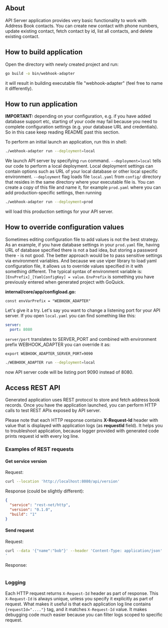 ## About

API Server application provides very basic functionality to work with Address Book contacts.
You can create new contact with phone numbers, update existing contact, fetch contact by id,
list all contacts, and delete existing contact.


## How to build application

Open the directory with newly created project and run:

```sh
go build -o bin/webhook-adapter
```
it will result in building executable file "webhook-adapter" (feel free to name it differently).


## How to run application

**IMPORTANT:** depending on your configuration, e.g. if you have added database support
etc, starting of your code may fail because you need to complete configuration settings (e.g.
your database URL and credentials). So in this case keep reading README past this section.

To perform an initial launch an application, run this in shell:

```sh
./webhook-adapter run --deployment=local
```

We launch API server by specifying `run` command. `--deployment=local` tells our code to
perform a local deployment. Local deployment settings can contain options such as URL of
your local database or other local specific environment. `--deployment` flag loads
file `local.yaml` from `config/` directory that resides in the same directory where
your executable file is. You can create a copy of this file and name it,
for example `prod.yaml` where you can add production-specific settings, then running

```sh
./webhook-adapter run --deployment=prod
```

will load this production settings for your API server.


## How to override configuration values

Sometimes editing configuration file to add values is not the best strategy. As an example,
if you have database settings in your `prod.yaml` file, having URL of database specified
there is not a bad idea, but storing a password there - is not good. The better approach
would be to pass sensitive settings via environment variables. And because we use
viper library to load yaml configuration file, it allows us to override values specified
in it with something different. The typical syntax of environment variable is:
`[EnvPrefix]_[YamlConfigKey] = value`. `EnvPrefix` is something you have previously entered when
generated project with GoQuick.

**internal/core/app/configload.go:**
```
const envVarPrefix = "WEBHOOK_ADAPTER"
```

Let's give it a try. Let's say you want to change a listening port for your API server.
If you open `local.yaml` you can find something like this:

```yaml
server:
  port: 8080
```

`server/port` translates to SERVER_PORT and combined with environment prefix WEBHOOK_ADAPTER
you can override it as:

```shell
export WEBHOOK_ADAPTER_SERVER_PORT=9090
```
```sh
./WEBHOOK_ADAPTER run --deployment=local
```

now API server code will be listing port 9090 instead of 8080.

## Access REST API

Generated application uses REST protocol to store and fetch address book records.
Once you have the application launched, you can perform HTTP calls to test REST APIs
exposed by API server.

Please note that each HTTP response contains **X-Request-Id** header with value that
is displayed with application logs (as **requestId** field). It helps you to troubleshoot
application, because logger provided with generated code prints request id with
every log line.

### Examples of REST requests

#### Get service version 

Request:

```sh
curl --location 'http://localhost:8080/api/version'
```
Response (could be slightly different):

```json
{
  "service": "rest-net/http",
  "version": "0.1.0",
  "build": "1"
}
```

#### Send request

Request:

```sh
curl --data '{"name":"bob"}' --header 'Content-Type: application/json' http://0.0.0.0:3001/api/adapter
'
```

Response:

```json
```

### Logging

Each HTTP request returns `X-Request-Id` header as part of response. This `X-Request-Id`
is always unique, unless you specify it explicitly as part of request. What makes it useful
is that each application log line contains `{requestId="...."}` tag, and it matches
`X-Request-Id` value. It makes debugging code much easier because you can filter logs
scoped to specific request.
